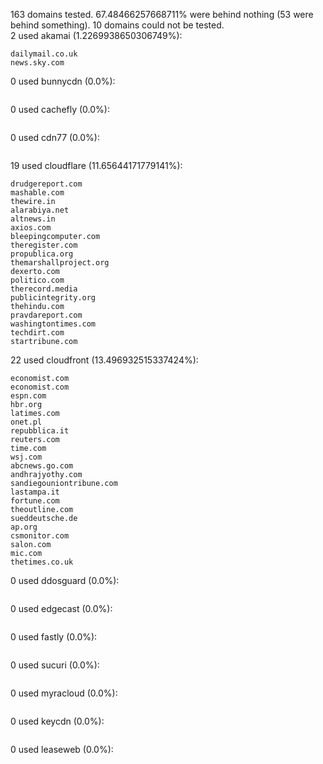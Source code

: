 163 domains tested. 67.48466257668711% were behind nothing (53 were behind something). 10 domains could not be tested.<br>
2 used akamai (1.2269938650306749%):
```
dailymail.co.uk
news.sky.com
```

0 used bunnycdn (0.0%):
```

```

0 used cachefly (0.0%):
```

```

0 used cdn77 (0.0%):
```

```

19 used cloudflare (11.65644171779141%):
```
drudgereport.com
mashable.com
thewire.in
alarabiya.net
altnews.in
axios.com
bleepingcomputer.com
theregister.com
propublica.org
themarshallproject.org
dexerto.com
politico.com
therecord.media
publicintegrity.org
thehindu.com
pravdareport.com
washingtontimes.com
techdirt.com
startribune.com
```

22 used cloudfront (13.496932515337424%):
```
economist.com
economist.com
espn.com
hbr.org
latimes.com
onet.pl
repubblica.it
reuters.com
time.com
wsj.com
abcnews.go.com
andhrajyothy.com
sandiegouniontribune.com
lastampa.it
fortune.com
theoutline.com
sueddeutsche.de
ap.org
csmonitor.com
salon.com
mic.com
thetimes.co.uk
```

0 used ddosguard (0.0%):
```

```

0 used edgecast (0.0%):
```

```

0 used fastly (0.0%):
```

```

0 used sucuri (0.0%):
```

```

0 used myracloud (0.0%):
```

```

0 used keycdn (0.0%):
```

```

0 used leaseweb (0.0%):
```

```
